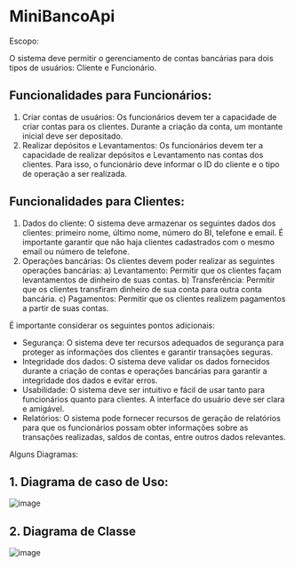 # MiniBancoApi

Escopo:

O sistema deve permitir o gerenciamento de contas bancárias para dois tipos de usuários: Cliente e Funcionário.

## Funcionalidades para Funcionários:

1. Criar contas de usuários: Os funcionários devem ter a capacidade de criar contas para os clientes. Durante a criação da conta, um montante inicial deve ser depositado.
2. Realizar depósitos e Levantamentos: Os funcionários devem ter a capacidade de realizar depósitos e Levantamento nas contas dos clientes. Para isso, o funcionário deve informar o ID do cliente e o tipo de operação a ser realizada.

## Funcionalidades para Clientes:

1. Dados do cliente: O sistema deve armazenar os seguintes dados dos clientes: primeiro nome, último nome, número do BI, telefone e email. É importante garantir que não haja clientes cadastrados com o mesmo email ou número de telefone.
2. Operações bancárias: Os clientes devem poder realizar as seguintes operações bancárias:
   a) Levantamento: Permitir que os clientes façam levantamentos de dinheiro de suas contas.
   b) Transferência: Permitir que os clientes transfiram dinheiro de sua conta para outra conta bancária.
   c) Pagamentos: Permitir que os clientes realizem pagamentos a partir de suas contas.

É importante considerar os seguintes pontos adicionais:

- Segurança: O sistema deve ter recursos adequados de segurança para proteger as informações dos clientes e garantir transações seguras.
- Integridade dos dados: O sistema deve validar os dados fornecidos durante a criação de contas e operações bancárias para garantir a integridade dos dados e evitar erros.
- Usabilidade: O sistema deve ser intuitivo e fácil de usar tanto para funcionários quanto para clientes. A interface do usuário deve ser clara e amigável.
- Relatórios: O sistema pode fornecer recursos de geração de relatórios para que os funcionários possam obter informações sobre as transações realizadas, saldos de contas, entre outros dados relevantes.

Alguns Diagramas:

## 1. Diagrama de caso de Uso:

![image](https://github.com/RaMadaSilva/MiniBancoApi/assets/91338367/c29dd54c-e93c-419d-ac83-c77a3611e634)

## 2. Diagrama de Classe

![image](https://github.com/RaMadaSilva/MiniBancoApi/assets/91338367/6ce624e8-d530-49b7-a6af-46606ceddf84)

